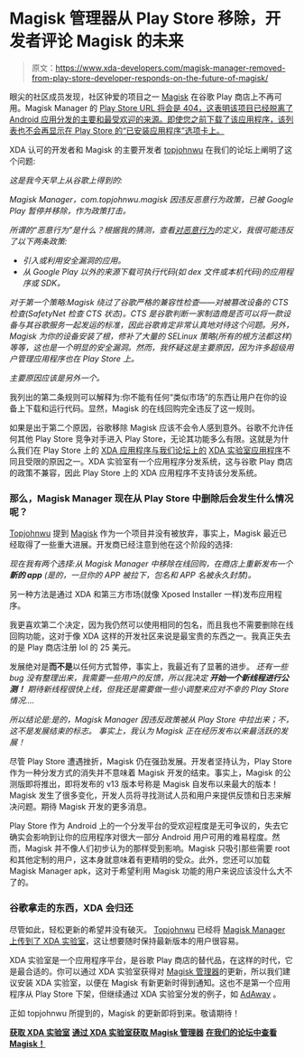 # Magisk 管理器从 Play Store 移除，开发者评论 Magisk 的未来

> 原文：<https://www.xda-developers.com/magisk-manager-removed-from-play-store-developer-responds-on-the-future-of-magisk/>

眼尖的社区成员发现，社区钟爱的项目之一 [Magisk](https://forum.xda-developers.com/apps/magisk) 在谷歌 Play 商店上不再可用。Magisk Manager 的 [Play Store URL 将会是 404，这表明该项目已经脱离了 Android 应用分发的主要和最受欢迎的来源。即使您之前下载了该应用程序，该列表也不会再显示在 Play Store 的“已安装应用程序”选项卡上。](https://play.google.com/store/apps/details?id=com.topjohnwu.magisk)

XDA 认可的开发者和 Magisk 的主要开发者 [topjohnwu](https://forum.xda-developers.com/member.php?u=4470081) 在我们的论坛上阐明了这个问题:

*这是我今天早上从谷歌上得到的:*

*Magisk Manager，com.topjohnwu.magisk 因违反恶意行为政策，已被 Google Play 暂停并移除，作为政策打击。*

*所谓的“恶意行为”是什么？根据我的猜测，查看[对恶意行为](https://play.google.com/about/privacy-security/malicious-behavior/index.html)的定义，我很可能违反了以下两条政策:*

*   *引入或利用安全漏洞的应用。*
*   *从 Google Play 以外的来源下载可执行代码(如 dex 文件或本机代码)的应用程序或 SDK。*

*对于第一个策略:Magisk 绕过了谷歌严格的兼容性检查——对被篡改设备的 CTS 检查(SafetyNet 检查 CTS 状态)。CTS 是谷歌判断一家制造商是否可以将一款设备与其谷歌服务一起发运的标准，因此谷歌肯定非常认真地对待这个问题。另外，Magisk 为你的设备安装了根，修补了大量的 SELinux 策略(所有的根方法都这样)等等，这也是一个明显的安全漏洞。然而，我怀疑这是主要原因，因为许多超级用户管理应用程序也在 Play Store 上。*

*主要原因应该是另外一个。*

我列出的第二条规则可以解释为:你不能有任何“类似市场”的东西让用户在你的设备上下载和运行代码。显然，Magisk 的在线回购完全违反了这一规则。

如果是出于第二个原因，谷歌移除 Magisk 应该不会令人感到意外。谷歌不允许任何其他 Play Store 竞争对手进入 Play Store，无论其功能多么有限。这就是为什么我们在 Play Store 上的 [XDA 应用程序与我们论坛上的](https://play.google.com/store/apps/details?id=com.xda.labs.play&hl=en) [XDA 实验室应用程序](https://www.xda-developers.com/xda-labs/)不同且受限的原因之一。XDA 实验室有一个应用程序分发系统，这与谷歌 Play 商店的政策不兼容，因此 Play Store 上的 XDA 应用程序不支持该分发系统。

### 那么，Magisk Manager 现在从 Play Store 中删除后会发生什么情况呢？

[Topjohnwu](https://forum.xda-developers.com/member.php?u=4470081) 提到 [Magisk](https://forum.xda-developers.com/apps/magisk/official-magisk-v7-universal-systemless-t3473445/) 作为一个项目并没有被放弃，事实上，Magisk 最近已经取得了一些重大进展。开发商已经注意到他在这个阶段的选择:

*现在我有两个选择:从 Magisk Manager 中移除在线回购，在商店上重新发布一个**新的 app** (是的，一旦你的 APP 被拉下，包名和 APP 名被永久封禁)。*

另一种方法是通过 XDA 和第三方市场(就像 Xposed Installer 一样)发布应用程序。

我更喜欢第二个决定，因为我仍然可以使用相同的包名，而且我也不需要删除在线回购功能，这对于像 XDA 这样的开发社区来说是最宝贵的东西之一。我真正失去的是 Play 商店注册 lol 的 25 美元。

发展绝对是**而不是**以任何方式暂停，事实上，我最近有了显著的进步。 *还有一些 bug 没有整理出来，我需要一些用户的反馈，所以我决定 **开始一个新线程进行公测！*** *期待新线程很快上线，但我还是需要做一些小调整来应对不幸的 Play Store 情况....*

*所以结论是:是的，Magisk Manager 因违反政策被从 Play Store 中拉出来；不，这不是发展结束的标志。* *事实上，我认为 Magisk 正在经历发布以来最活跃的发展！*

尽管 Play Store 遭遇挫折，Magisk 仍在强劲发展。开发者坚持认为，Play Store 作为一种分发方式的消失并不意味着 Magisk 开发的结束。事实上，Magisk 的公测版即将推出，即将发布的 v13 版本号称是 Magisk 自发布以来最大的版本！Magisk 发生了很多变化，开发人员将寻找测试人员和用户来提供反馈和日志来解决问题。期待 Magisk 开发的更多消息。

Play Store 作为 Android 上的一个分发平台的受欢迎程度是无可争议的，失去它确实会影响到让你的应用程序对很大一部分 Android 用户可用的难易程度。然而，Magisk 并不像人们初步认为的那样受到影响。Magisk 只吸引那些需要 root 和其他定制的用户，这本身就意味着有更精明的受众。此外，您还可以加载 Magisk Manager apk，这对于希望利用 Magisk 功能的用户来说应该没什么大不了的。

### 谷歌拿走的东西，XDA 会归还

尽管如此，轻松更新的希望并没有破灭。 [Topjohnwu](https://forum.xda-developers.com/member.php?u=4470081) 已经将 [Magisk Manager 上传到了 XDA 实验室](https://labs.xda-developers.com/store/app/com.topjohnwu.magisk)，这让想要随时保持最新版本的用户很容易。

XDA 实验室是一个应用程序平台，是谷歌 Play 商店的替代品，在这样的时代，它是最合适的。你可以通过 XDA 实验室获得对 [Magisk 管理器](https://forum.xda-developers.com/apps/magisk/official-magisk-v7-universal-systemless-t3473445/)的更新，所以我们建议安装 XDA 实验室，以便在 Magisk 有新更新时得到通知。这也不是第一个应用程序从 Play Store 下架，但继续通过 XDA 实验室分发的例子，如 [AdAway](https://labs.xda-developers.com/store/app/org.adaway) 。

正如 topjohnwu 所提到的，Magisk 的更新即将到来。敬请期待！

[**获取 XDA 实验室**](https://labs.xda-developers.com/latest) [**通过 XDA 实验室获取 Magisk 管理器**](https://labs.xda-developers.com/store/app/com.topjohnwu.magisk) [**在我们的论坛中查看 Magisk！**](https://forum.xda-developers.com/apps/magisk/official-magisk-v7-universal-systemless-t3473445/)